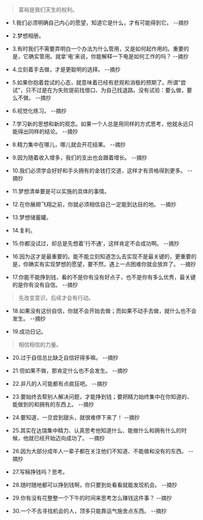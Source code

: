 >富裕是我们天生的权利。

- 1.我们必须明确自己内心的愿望，知道它是什么，才有可能得到它。 --摘抄

- 2.梦想相册。

- 3.有时我们不需要弄明白一个办法为什么管用，又是如何起作用的。重要的是，它确实管用。就拿'电'来说，你能解释一下电是如何工作的吗？ --摘抄

- 4.立刻着手去做，才是更聪明的选择。 --摘抄

- 5.如果你抱着尝试的心态，就意味着已经有悲观和消极的预期了。所谓"尝试"，只不过是在为失败提前找借口、为自己找退路。没有试验：要么做，要么不做。 --摘抄

- 6.视觉化练习。 --摘抄

- 7.学习新的思想和新的观念。如果一个人总是用同样的方式思考，他就永远只能得出同样的结论。 --摘抄

- 8.精力集中在哪儿，哪儿就会开花结果。 --摘抄

- 9.因为随着收入增多，我们的支出也会跟着增长。 --摘抄

- 10.我们必须学会好好和手头拥有的金钱打交道，这样才有资格得到更多。 --摘抄

- 11.梦想清单要是可以实施的具体的事情。

- 12.在你展翅飞翔之前，你就必须相信自己一定能到达目的地。 --摘抄

- 13.梦想储蓄罐。

- 14.复利。

- 15.你都没试过，却总是先想着'行不通'，这样肯定不会成功啊。 --摘抄

- 16.因为这才是最重要的。能不能立刻知道怎么去实现不是最关键的，更重要的是，你确实有实现梦想的愿望，要不然，遇上一点困难你就会放弃了。 --摘抄

- 17.你能不能挣到钱，看的不是你有没有好点子，也不是你有多么优秀，最关键的是你有没有自信。 --摘抄

>先改变意识，后续才会有行动。

- 18.如果没有这份自信，你就不会开始去做；而如果不动手去做，就什么也不会发生。 --摘抄

- 19.成功日记。

>相信相信的力量。

- 20.过于自信总比缺乏自信好得多嘛。 --摘抄

- 21.但如果不做，那肯定什么也不会发生。 --摘抄

- 22.非凡的人可能都有点疯狂吧。 --摘抄

- 23.要始终去帮别人解决问题，才能挣到钱；要把精力始终集中在你知道的、能做到的和拥有的东西上。 --摘抄

- 24.要知道，一旦尝到甜头，就很难停下来了！ --摘抄

- 25.其实在达瑞集中精力、认真思考他知道什么、能做什么和拥有什么的时候，他就已经开始迈向成功了。 --摘抄

- 26.因为大部分成年人一辈子都在关注他们不知道、不能做和没有的东西。 --摘抄

- 27.写稿挣钱吗？思考。

- 28.随时随地都可以挣到钱啊，你只要到处看看就能发现机会。 --摘抄

- 29.你有没有花整整一个下午的时间来思考怎么赚钱这件事？ --摘抄

- 30.一个不去寻找机会的人，顶多只能靠运气施舍点东西。 --摘抄

